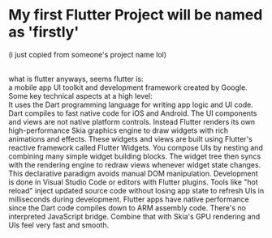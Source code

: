 <h1>My first Flutter Project will be named as 'firstly'</h1>
<p>(i just copied from someone's project name lol)</p>
<br>
what is flutter anyways, seems flutter is:
<br>
 a mobile app UI toolkit and development framework created by Google. Some key technical aspects at a high level:
<br>
It uses the Dart programming language for writing app logic and UI code. Dart compiles to fast native code for iOS and Android.
The UI components and views are not native platform controls. Instead Flutter renders its own high-performance Skia graphics engine to draw widgets with rich animations and effects.
These widgets and views are built using Flutter's reactive framework called Flutter Widgets. You compose UIs by nesting and combining many simple widget building blocks.
The widget tree then syncs with the rendering engine to redraw views whenever widget state changes. This declarative paradigm avoids manual DOM manipulation.
Development is done in Visual Studio Code or editors with Flutter plugins. Tools like "hot reload" inject updated source code without losing app state to refresh UIs in milliseconds during development.
Flutter apps have native performance since the Dart code compiles down to ARM assembly code. There's no interpreted JavaScript bridge. Combine that with Skia's GPU rendering and UIs feel very fast and smooth.
